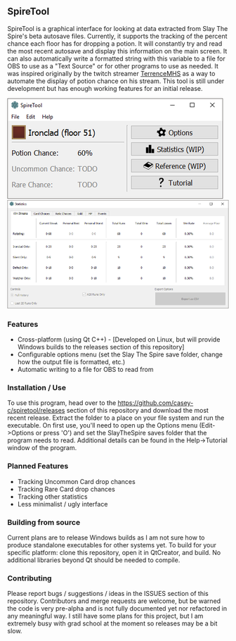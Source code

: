 ## SpireTool

SpireTool is a graphical interface for looking at data extracted from Slay The Spire's beta autosave files. Currently, it supports the tracking of the percent chance each floor has for dropping a potion. It will constantly try and read the most recent autosave and display this information on the main screen. It can also automatically write a formatted string with this variable to a file for OBS to use as a "Text Source" or for other programs to use as needed. It was inspired originally by the twitch streamer [TerrenceMHS](https://twitch.tv/terrencemhs) as a way to automate the display of potion chance on his stream. This tool is still under development but has enough working features for an initial release.

![Screenshot](https://raw.githubusercontent.com/casey-c/spiretool/master/spiretool_screenshot_v2.png "Main Window")
![Screenshot](https://raw.githubusercontent.com/casey-c/spiretool/master/spiretool_screenshot_stats.png "Statistics Window")

### Features
* Cross-platform (using Qt C++) - [Developed on Linux, but will provide Windows builds to the releases section of this repository]
* Configurable options menu (set the Slay The Spire save folder, change how the output file is formatted, etc.)
* Automatic writing to a file for OBS to read from

### Installation / Use
To use this program, head over to the https://github.com/casey-c/spiretool/releases section of this repository and download the most recent release. Extract the folder to a place on your file system and run the executable. On first use, you'll need to open up the Options menu (Edit->Options or press 
'O') and set the SlayTheSpire saves folder that the program needs to read. Additional details can be found in the Help->Tutorial window of the program.

### Planned Features
* Tracking Uncommon Card drop chances
* Tracking Rare Card drop chances
* Tracking other statistics
* Less minimalist / ugly interface

### Building from source
Current plans are to release Windows builds as I am not sure how to produce standalone executables for other systems yet. To build for your specific platform: clone this repository, open it in QtCreator, and build. No additional libraries beyond Qt should be needed to compile.

### Contributing
Please report bugs / suggestions / ideas in the ISSUES section of this repository. Contributors and merge requests are welcome, but be warned the code is very pre-alpha and is not fully documented yet nor refactored in any meaningful way. I still have some plans for this project, but I am extremely busy with grad school at the moment so releases may be a bit slow.
